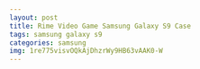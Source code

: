 ```yaml
---
layout: post
title: Rime Video Game Samsung Galaxy S9 Case
tags: samsung galaxy s9
categories: samsung
img: 1re775visvOQkAjDhzrWy9HB63vAAK0-W
---
```

